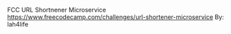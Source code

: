 FCC URL Shortnener Microservice
https://www.freecodecamp.com/challenges/url-shortener-microservice
By: lah4life